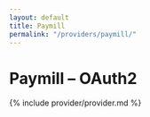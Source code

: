 ```yaml
---
layout: default
title: Paymill
permalink: "/providers/paymill/"
---
```

# Paymill – OAuth2

{% include provider/provider.md %}
